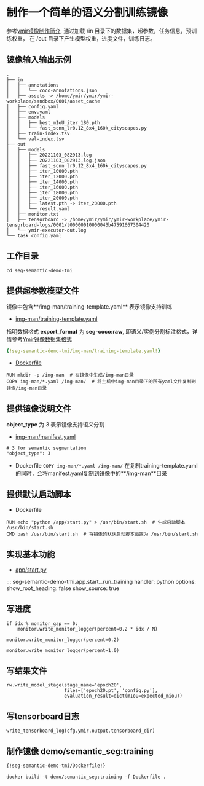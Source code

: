 # 制作一个简单的语义分割训练镜像

参考[ymir镜像制作简介](../overview/ymir-executor.md), 通过加载 /in 目录下的数据集，超参数，任务信息，预训练权重， 在 /out 目录下产生模型权重，进度文件，训练日志。

## 镜像输入输出示例
```
.
├── in
│   ├── annotations
│   │   └── coco-annotations.json
│   ├── assets -> /home/ymir/ymir/ymir-workplace/sandbox/0001/asset_cache
│   ├── config.yaml
│   ├── env.yaml
│   ├── models
│   │   ├── best_mIoU_iter_180.pth
│   │   └── fast_scnn_lr0.12_8x4_160k_cityscapes.py
│   ├── train-index.tsv
│   └── val-index.tsv
├── out
│   ├── models
│   │   ├── 20221103_082913.log
│   │   ├── 20221103_082913.log.json
│   │   ├── fast_scnn_lr0.12_8x4_160k_cityscapes.py
│   │   ├── iter_10000.pth
│   │   ├── iter_12000.pth
│   │   ├── iter_14000.pth
│   │   ├── iter_16000.pth
│   │   ├── iter_18000.pth
│   │   ├── iter_20000.pth
│   │   ├── latest.pth -> iter_20000.pth
│   │   └── result.yaml
│   ├── monitor.txt
│   ├── tensorboard -> /home/ymir/ymir/ymir-workplace/ymir-tensorboard-logs/0001/t00000010000043b47591667304420
│   └── ymir-executor-out.log
└── task_config.yaml
```

## 工作目录
```
cd seg-semantic-demo-tmi
```

## 提供超参数模型文件

镜像中包含**/img-man/training-template.yaml** 表示镜像支持训练

- [img-man/training-template.yaml](https://github.com/modelai/ymir-executor-fork/tree/ymir-dev/seg-semantic-demo-tmi/img-man/training-template.yaml)

指明数据格式 **export_format** 为 **seg-coco:raw**, 即语义/实例分割标注格式，详情参考[Ymir镜像数据集格式](../overview/dataset-format.md)

```yaml
{!seg-semantic-demo-tmi/img-man/training-template.yaml!}
```

- [Dockerfile](https://github.com/modelai/ymir-executor-fork/tree/ymir-dev/seg-semantic-demo-tmi/Dockerfile)

```
RUN mkdir -p /img-man  # 在镜像中生成/img-man目录
COPY img-man/*.yaml /img-man/  # 将主机中img-man目录下的所有yaml文件复制到镜像/img-man目录
```

## 提供镜像说明文件

**object_type** 为 3 表示镜像支持语义分割

- [img-man/manifest.yaml](https://github.com/modelai/ymir-executor-fork/tree/ymir-dev/seg-semantic-demo-tmi/img-man/manifest.yaml)
```
# 3 for semantic segmentation
"object_type": 3
```

- Dockerfile
`COPY img-man/*.yaml /img-man/` 在复制training-template.yaml的同时，会将manifest.yaml复制到镜像中的**/img-man**目录

## 提供默认启动脚本

- Dockerfile
```
RUN echo "python /app/start.py" > /usr/bin/start.sh  # 生成启动脚本 /usr/bin/start.sh
CMD bash /usr/bin/start.sh  # 将镜像的默认启动脚本设置为 /usr/bin/start.sh
```

## 实现基本功能

- [app/start.py](https://github.com/modelai/ymir-executor-fork/tree/ymir-dev/seg-semantic-demo-tmi/app/start.py)

::: seg-semantic-demo-tmi.app.start._run_training
    handler: python
    options:
      show_root_heading: false
      show_source: true

## 写进度

```
if idx % monitor_gap == 0:
    monitor.write_monitor_logger(percent=0.2 * idx / N)

monitor.write_monitor_logger(percent=0.2)

monitor.write_monitor_logger(percent=1.0)
```

## 写结果文件

```
rw.write_model_stage(stage_name='epoch20',
                     files=['epoch20.pt', 'config.py'],
                     evaluation_result=dict(mIoU=expected_miou))
```

## 写tensorboard日志

```
write_tensorboard_log(cfg.ymir.output.tensorboard_dir)
```

## 制作镜像 demo/semantic_seg:training

```dockerfile
{!seg-semantic-demo-tmi/Dockerfile!}
```

```
docker build -t demo/semantic_seg:training -f Dockerfile .
```
